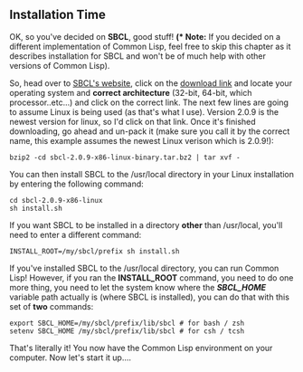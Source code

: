 ## Installation Time

OK, so you've decided on **SBCL**, good stuff!  **(\* Note:** If you decided on a different implementation of Common Lisp, feel free to skip
this chapter as it describes installation for SBCL and won't be of much help with other versions of Common Lisp).

So, head over to [SBCL's website](https://www.sbcl.org), click on the [download link](https://www.sbcl.org/platform-table.html) and locate your
operating system and **correct architecture** (32-bit, 64-bit, which processor..etc...) and click on the correct link. The next few
lines are going to assume Linux is being used (as that's what I use). Version 2.0.9 is the newest version for linux, so I'd click on that link. 
Once it's finished downloading, go ahead and un-pack it (make sure you call it by the correct name, this example assumes the newest 
Linux verison which is 2.0.9!):

```
bzip2 -cd sbcl-2.0.9-x86-linux-binary.tar.bz2 | tar xvf -
```

You can then install SBCL to the /usr/local directory in your Linux installation by entering the following command:

```
cd sbcl-2.0.9-x86-linux
sh install.sh
```

If you want SBCL to be installed in a directory **other** than /usr/local, you'll need to enter a different command:

```
INSTALL_ROOT=/my/sbcl/prefix sh install.sh
```

If you've installed SBCL to the /usr/local directory, you can run Common Lisp!  However, if you ran the **INSTALL_ROOT** command, you need
to do one more thing, you need to let the system know where the ***SBCL_HOME*** variable path actually is (where SBCL is installed), you 
can do that with this set of **two** commands:

```
export SBCL_HOME=/my/sbcl/prefix/lib/sbcl # for bash / zsh
setenv SBCL_HOME /my/sbcl/prefix/lib/sbcl # for csh / tcsh
```

That's literally it!  You now have the Common Lisp environment on your computer. Now let's start it up....


